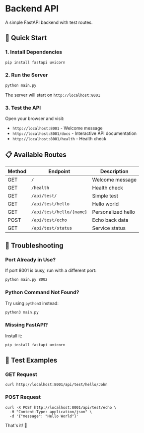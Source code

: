 # Backend API

A simple FastAPI backend with test routes.

## 🚀 Quick Start

### 1. Install Dependencies

```bash
pip install fastapi uvicorn
```

### 2. Run the Server

```bash
python main.py
```

The server will start on `http://localhost:8001`

### 3. Test the API

Open your browser and visit:

- `http://localhost:8001` - Welcome message
- `http://localhost:8001/docs` - Interactive API documentation
- `http://localhost:8001/health` - Health check

## 📋 Available Routes

| Method | Endpoint                 | Description        |
| ------ | ------------------------ | ------------------ |
| GET    | `/`                      | Welcome message    |
| GET    | `/health`                | Health check       |
| GET    | `/api/test/`             | Simple test        |
| GET    | `/api/test/hello`        | Hello world        |
| GET    | `/api/test/hello/{name}` | Personalized hello |
| POST   | `/api/test/echo`         | Echo back data     |
| GET    | `/api/test/status`       | Service status     |

## 🔧 Troubleshooting

### Port Already in Use?

If port 8001 is busy, run with a different port:

```bash
python main.py 8002
```

### Python Command Not Found?

Try using `python3` instead:

```bash
python3 main.py
```

### Missing FastAPI?

Install it:

```bash
pip install fastapi uvicorn
```

## 🧪 Test Examples

### GET Request

```
curl http://localhost:8001/api/test/hello/John
```

### POST Request

```
curl -X POST http://localhost:8001/api/test/echo \
  -H "Content-Type: application/json" \
  -d '{"message": "Hello World"}'
```

That's it! 🎉
